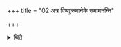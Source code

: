 +++
title = "02 अत्र विष्णुक्रमानेके समामनन्ति"

+++

<details><summary>थिते</summary>

2. According to some ritualists (he takes) the Viṣṇu-strides (with the verses in the Jagatī-metre) at this stage.  

[^1]: See IV.16.15.  
</details>
